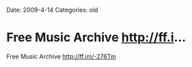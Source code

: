 Date: 2009-4-14
Categories: old

# Free Music Archive http://ff.i...

Free Music Archive <a href="http://ff.im/-276Tm" rel="nofollow">http://ff.im/-276Tm</a>

